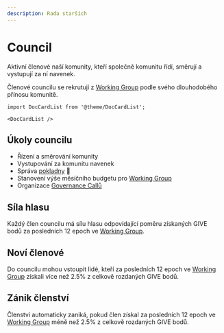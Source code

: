 ```yaml
---
description: Rada starších
---
```


# Council

Aktivní členové naší komunity, kteří společně komunitu řídí, směrují a vystupují za ní navenek.

Členové councilu se rekrutují z [Working Group](../working-group) podle svého dlouhodobého  přínosu komunitě.

```mdx-code-block
import DocCardList from '@theme/DocCardList';

<DocCardList />
```

## Úkoly councilu

* Řízení a směrování komunity
* Vystupování za komunitu navenek
* Správa [pokladny](pokladna.md) 🔑
* Stanovení výše měsíčního budgetu pro [Working Group](../working-group)
* Organizace [Governance Callů](/komunita/governance-call/)

## Síla hlasu

Každý člen councilu má sílu hlasu odpovídající poměru získaných GIVE bodů za posledních 12 epoch ve [Working Group](../working-group).

## Noví členové

Do councilu mohou vstoupit lidé, kteří za posledních 12 epoch ve [Working Group](../working-group) získali více než 2.5% z celkově rozdaných GIVE bodů.

## Zánik členství

Členství automaticky zaniká, pokud člen získal za posledních 12 epoch ve [Working Group](../working-group) méně než 2.5% z celkově rozdaných GIVE bodů.